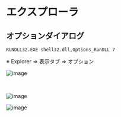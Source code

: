 # エクスプローラ
## オプションダイアログ
```
RUNDLL32.EXE shell32.dll,Options_RunDLL 7
```
※ Explorer => 表示タブ => オプション

![image](https://user-images.githubusercontent.com/1501327/143806987-565380b4-36cf-4561-8c3a-05d326ea5973.png)

<br>

![image](https://user-images.githubusercontent.com/1501327/143807235-2143e36f-e83a-4cfb-a04f-e74300e02a3e.png)

![image](https://user-images.githubusercontent.com/1501327/143807363-56cdd351-8083-4f33-9797-20162206929c.png)

